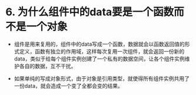 # 6. 为什么组件中的data要是一个函数而不是一个对象

- 组件是用来复用的，组件中的data写成一个函数，数据就会以函数返回值的形式定义，函数有独立的作用域，这样每次复用一次组件，就会返回一份新的data，类似于给每个组件实例创建了一个私有的数据空间，让各个组件实例维护各自的数据，互不干扰。

- 如果单纯的写成对象形式，由于对象是引用类型，就使得所有组件实例共用了一份data，就会造成一个变了全都会变的结果。



